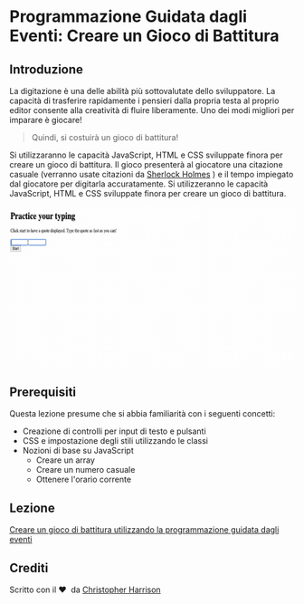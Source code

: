 # Programmazione Guidata dagli Eventi: Creare un Gioco di Battitura

## Introduzione

La digitazione è una delle abilità più sottovalutate dello sviluppatore. La capacità di trasferire rapidamente i pensieri dalla propria testa al proprio editor consente alla creatività di fluire liberamente. Uno dei modi migliori per imparare è giocare!

> Quindi, si costuirà un gioco di battitura!

Si utilizzaranno le capacità JavaScript, HTML e CSS sviluppate finora per creare un gioco di battitura. Il gioco presenterà al giocatore una citazione casuale (verranno usate citazioni da [Sherlock Holmes](https://it.wikipedia.org/wiki/Sherlock_Holmes) ) e il tempo impiegato dal giocatore per digitarla accuratamente. Si utilizzeranno le capacità JavaScript, HTML e CSS sviluppate finora per creare un gioco di battitura.

![Demo](../images/demo.gif)

## Prerequisiti

Questa lezione presume che si abbia familiarità con i seguenti concetti:

- Creazione di controlli per input di testo e pulsanti
- CSS e impostazione degli stili utilizzando le classi
- Nozioni di base su JavaScript
   - Creare un array
   - Creare un numero casuale
   - Ottenere l'orario corrente

## Lezione

[Creare un gioco di battitura utilizzando la programmazione guidata dagli eventi](../typing-game/translations/README.it.md)

## Crediti

Scritto con il ♥ ️ da [Christopher Harrison](http://www.twitter.com/geektrainer)
